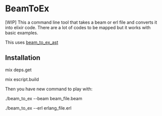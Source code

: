 # BeamToEx

[WIP] This a command line tool that takes a beam or erl file and converts it into elixir
code. There are a lot of codes to be mapped but it works with basic examples.

This uses [beam_to_ex_ast](https://github.com/olafura/beam_to_ex_ast)

## Installation

mix deps.get

mix escript.build

Then you have new command to play with:

./beam_to_ex --beam beam_file.beam

./beam_to_ex --erl erlang_file.erl
